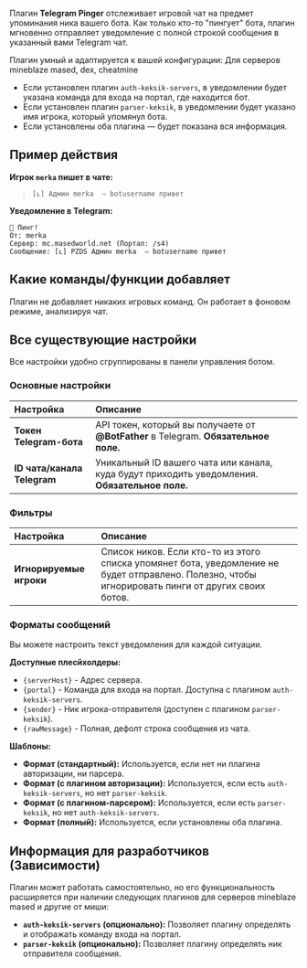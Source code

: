 
Плагин **Telegram Pinger** отслеживает игровой чат на предмет упоминания ника вашего бота. Как только кто-то "пингует" бота, плагин мгновенно отправляет уведомление с полной строкой сообщения в указанный вами Telegram чат.


Плагин умный и адаптируется к вашей конфигурации: Для серверов mineblaze mased, dex, cheatmine
-   Если установлен плагин `auth-keksik-servers`, в уведомлении будет указана команда для входа на портал, где находится бот.
-   Если установлен плагин `parser-keksik`, в уведомлении будет указано имя игрока, который упомянул бота.
-   Если установлены оба плагина — будет показана вся информация.

## Пример действия

**Игрок `merka` пишет в чате:**
> `[ʟ] Админ merka  ⇨ botusername привет`

**Уведомление в Telegram:**
```
🔔 Пинг!
От: merka
Сервер: mc.masedworld.net (Портал: /s4)
Сообщение: [ʟ] PZDS Админ merka  ⇨ botusername привет
```

## Какие команды/функции добавляет

Плагин не добавляет никаких игровых команд. Он работает в фоновом режиме, анализируя чат.

## Все существующие настройки

Все настройки удобно сгруппированы в панели управления ботом.

### Основные настройки
| Настройка | Описание |
| :--- | :--- |
| **Токен Telegram-бота** | API токен, который вы получаете от **@BotFather** в Telegram. **Обязательное поле.** |
| **ID чата/канала Telegram**| Уникальный ID вашего чата или канала, куда будут приходить уведомления. **Обязательное поле.** |

### Фильтры
| Настройка | Описание |
| :--- | :--- |
| **Игнорируемые игроки** | Список ников. Если кто-то из этого списка упомянет бота, уведомление не будет отправлено. Полезно, чтобы игнорировать пинги от других своих ботов. |

### Форматы сообщений
Вы можете настроить текст уведомления для каждой ситуации.

**Доступные плесйхолдеры:**
*   `{serverHost}` - Адрес сервера.
*   `{portal}` - Команда для входа на портал. Доступна с плагином `auth-keksik-servers`.
*   `{sender}` - Ник игрока-отправителя (доступен с плагином `parser-keksik`).
*   `{rawMessage}` - Полная, дефолт строка сообщения из чата.

**Шаблоны:**
*   **Формат (стандартный):** Используется, если нет ни плагина авторизации, ни парсера.
*   **Формат (с плагином авторизации):** Используется, если есть `auth-keksik-servers`, но нет `parser-keksik`.
*   **Формат (с плагином-парсером):** Используется, если есть `parser-keksik`, но нет `auth-keksik-servers`.
*   **Формат (полный):** Используется, если установлены оба плагина.

## Информация для разработчиков (Зависимости)

Плагин может работать самостоятельно, но его функциональность расширяется при наличии следующих плагинов для серверов mineblaze mased  и другие от миши:
*   **`auth-keksik-servers` (опционально):** Позволяет плагину определять и отображать команду входа на портал.
*   **`parser-keksik` (опционально):** Позволяет плагину определять ник отправителя сообщения.